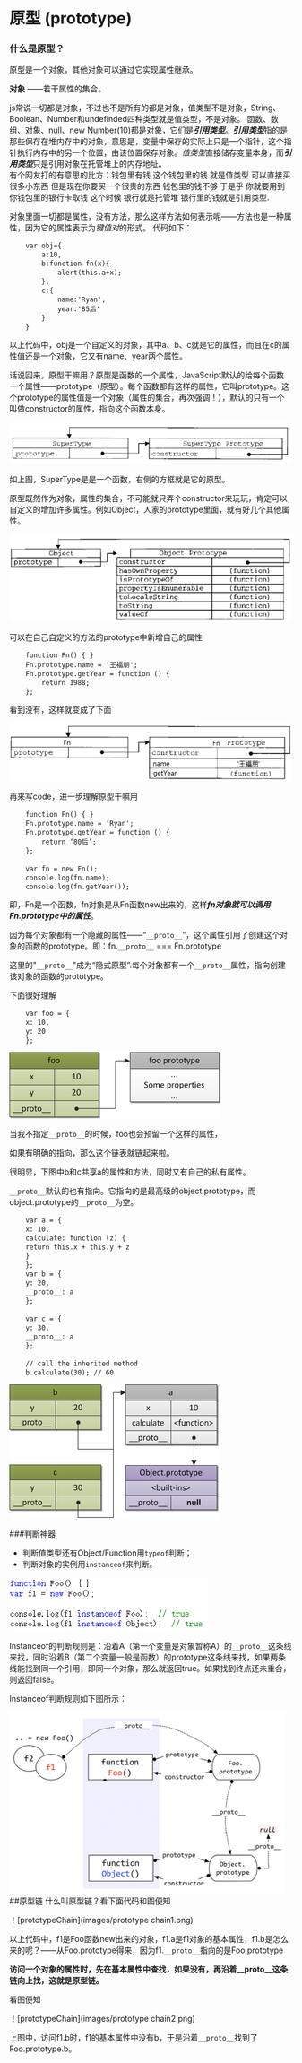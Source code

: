 # 原型 (prototype)
### 什么是原型？
原型是一个对象，其他对象可以通过它实现属性继承。

**对象** ——若干属性的集合。

js常说一切都是对象，不过也不是所有的都是对象，值类型不是对象，String、Boolean、Number和undefinded四种类型就是值类型，不是对象。
函数、数组、对象、null、new Number(10)都是对象，它们是***引用类型***。***引用类型***指的是那些保存在堆内存中的对象，意思是，变量中保存的实际上只是一个指针，这个指针执行内存中的另一个位置，由该位置保存对象。*值类型*直接储存变量本身，而***引用类型***只是引用对象在托管堆上的内存地址。  
有个网友打的有意思的比方：钱包里有钱  这个钱包里的钱 就是值类型  可以直接买很多小东西  但是现在你要买一个很贵的东西 钱包里的钱不够  于是乎 你就要用到你钱包里的银行卡取钱    这个时候 银行就是托管堆 银行里的钱就是引用类型.

对象里面一切都是属性，没有方法，那么这样方法如何表示呢——方法也是一种属性，因为它的属性表示为*键值对*的形式。
代码如下：

        var obj={
            a:10,
            b:function fn(x){
                alert(this.a+x);
            },
            c:{
                name:'Ryan',
                year:'85后'
            }
        }

以上代码中，obj是一个自定义的对象，其中a、b、c就是它的属性，而且在c的属性值还是一个对象，它又有name、year两个属性。

话说回来，原型干嘛用？原型是函数的一个属性，JavaScript默认的给每个函数一个属性——prototype（原型）。每个函数都有这样的属性，它叫prototype。这个prototype的属性值是一个对象（属性的集合，再次强调！），默认的只有一个叫做constructor的属性，指向这个函数本身。

![prototype](images/prototype1.png)

如上图，SuperType是是一个函数，右侧的方框就是它的原型。

原型既然作为对象，属性的集合，不可能就只弄个constructor来玩玩，肯定可以自定义的增加许多属性。例如Object，人家的prototype里面，就有好几个其他属性。

![prototype property](images/prototype2.png)

可以在自己自定义的方法的prototype中新增自己的属性

        function Fn() { }
        Fn.prototype.name = '王福朋';
        Fn.prototype.getYear = function () {
            return 1988;
        };
看到没有，这样就变成了下面

![prototype3](images/prototype3.png)

再来写code，进一步理解原型干嘛用

        function Fn() { }
        Fn.prototype.name = 'Ryan';
        Fn.prototype.getYear = function () {
            return ‘80后’;
        };

        var fn = new Fn();
        console.log(fn.name);
        console.log(fn.getYear());

即，Fn是一个函数，fn对象是从Fn函数new出来的，这样***fn对象就可以调用Fn.prototype中的属性***。



因为每个对象都有一个隐藏的属性——“`__proto__`”，这个属性引用了创建这个对象的函数的prototype。即：fn.`__proto__` === Fn.prototype

这里的"`__proto__`"成为“隐式原型”.每个对象都有一个`__proto__`属性，指向创建该对象的函数的prototype。

下面很好理解

        var foo = {
        x: 10,
        y: 20
        }; 

![_proto_](images/_proto_1.png)

当我不指定`__proto__`的时候，foo也会预留一个这样的属性，

如果有明确的指向，那么这个链表就链起来啦。

很明显，下图中b和c共享a的属性和方法，同时又有自己的私有属性。

`__proto__`默认的也有指向。它指向的是最高级的object.prototype，而object.prototype的`__proto__`为空。 

        var a = {
        x: 10,
        calculate: function (z) {
        return this.x + this.y + z
        }
        };
        var b = {
        y: 20,
        __proto__: a
        };

        var c = {
        y: 30,
        __proto__: a
        };

        // call the inherited method
        b.calculate(30); // 60 

![__proto__这个属性链接指针的本质](images/_proto_2.png)

###判断神器
* 判断值类型还有Object/Function用`typeof`判断；
* 判断对象的实例用`instanceof`来判断。

![instanceof](images/instanceof.png)

Instanceof的判断规则是：沿着A（第一个变量是对象暂称A）的`__proto__`这条线来找，同时沿着B（第二个变量一般是函数）的prototype这条线来找，如果两条线能找到同一个引用，即同一个对象，那么就返回true。如果找到终点还未重合，则返回false。

Instanceof判断规则如下图所示：

![instanceof](images/instanceof2.png)
##原型链
什么叫原型链？看下面代码和图便知

！[prototypeChain](images/prototype chain1.png)

以上代码中，f1是Foo函数new出来的对象，f1.a是f1对象的基本属性，f1.b是怎么来的呢？——从Foo.prototype得来，因为f1.`__proto__`指向的是Foo.prototype

**访问一个对象的属性时，先在基本属性中查找，如果没有，再沿着__proto__这条链向上找，这就是原型链。**

看图便知

！[prototypeChain](images/prototype chain2.png)

上图中，访问f1.b时，f1的基本属性中没有b，于是沿着`__proto__`找到了Foo.prototype.b。
